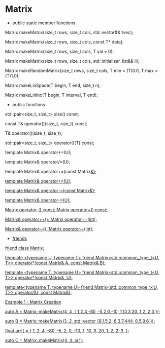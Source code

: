 # Matrix<T>

* public static member functions

Matrix makeMatrix(size_t rows, size_t cols, std::vector<T>&& tvec);

Matrix makeMatrix(size_t rows, size_t cols, const T* data);

Matrix makeMatrix(size_t rows, size_t cols, T val = 0);

Matrix makeMatrix(size_t rows, size_t cols, std::initializer_list<T>&& il);

Matrix makeRandomMatrix(size_t rows, size_t cols, T min = (T)0.0, T max = (T)1.0);

Matrix makeLinSpace(T begin, T end, size_t n);

Matrix makeLinInc(T begin, T interval, T end);

* public functions

std::pair<size_t, size_t> size() const;

const T& operator()(size_t, size_t) const;

T& operator()(size_t, size_t);

std::pair<size_t, size_t> operator()(T) const;

template <typename U>
Matrix& operator*=(U);


template<typename U>
Matrix& operator/=(U);


template<typename U>
Matrix& operator+=(const Matrix<U>&);

template<typename U>
Matrix& operator+=(U);

template<typename U>
Matrix& operator-=(const Matrix<U>&);

template<typename U>
Matrix& operator-=(U);

Matrix operator-() const;
Matrix operator+() const;

Matrix& operator++();
Matrix operator++(int);

Matrix& operator--();
Matrix operator--(int);

* friends

friend class Matrix;

template <typename U, typename T>
friend Matrix<std::common_type_t<U, T>> operator*(const Matrix<U>& A, const Matrix<T>& B);

template <typename T, typename U>
friend Matrix<std::common_type_t<U, T>> operator*(const Matrix<T>&, U);

template<typename T, typename U>
friend Matrix<std::common_type_t<U, T>> operator/(U, const Matrix<T>&);

Example 1 - Matrix Creation


auto A = Matrix<int>::makeMatrix(4, 4, { 1,2,4,-80,
                                        -5,2,0,-10,
                                         1,10,3,20,
                                         1,2, 2,3 });
	
auto B = Matrix<float>::makeMatrix(3, 2, std::vector<float>
										{8.1,5.2,
										 6.3,7.444,
										 8.5,9.6 });
		 
float arr[] = { 1, 2, 4, -80,
               -5, 2, 0, -10,
                1, 10, 3, 20,
                1, 2, 2, 3, };

auto C = Matrix<float>::makeMatrix(4, 4, arr);		 